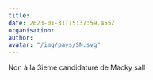 ```yaml
---
title: 
date: 2023-01-31T15:37:59.455Z
organisation: 
author: 
avatar: "/img/pays/SN.svg"
---
```


Non à la 3ieme candidature de Macky sall